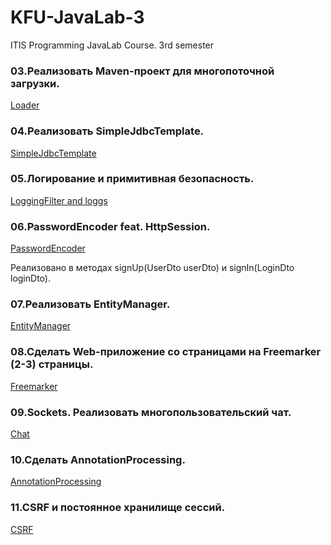 # KFU-JavaLab-3
ITIS Programming JavaLab Course. 3rd semester

### 03.Реализовать Maven-проект для многопоточной загрузки.
 [Loader](https://github.com/ShamilNur/KFU-JavaLab-3/tree/main/03.Loader/src/main/java/ru/kpfu/itis/group903/nurkaev)
 
### 04.Реализовать SimpleJdbcTemplate.
 [SimpleJdbcTemplate](https://github.com/ShamilNur/KFU-JavaLab-3/blob/main/04%20Web%20Application/src/main/java/ru/kpfu/itis/group903/nurkaev/repositories/SimpleJdbcTemplate.java)

### 05.Логирование и примитивная безопасность.
 [LoggingFilter and loggs](https://github.com/ShamilNur/KFU-JavaLab-3/tree/main/04%20Web%20Application/src/main/java/ru/kpfu/itis/group903/nurkaev)
 
### 06.PasswordEncoder feat. HttpSession.
 [PasswordEncoder](https://github.com/ShamilNur/KFU-JavaLab-3/blob/main/06.Hotel/src/main/java/ru/kpfu/itis/group903/nurkaev/repositories/UsersRepositoryJdbcImpl.java)
 
 Реализовано в методах signUp(UserDto userDto) и signIn(LoginDto loginDto).
 
### 07.Реализовать EntityManager.
 [EntityManager](https://github.com/ShamilNur/KFU-JavaLab-3/tree/main/07.Reflection/src/main/java/ru/kpfu/itis/group903/nurkaev/homework)
 
### 08.Сделать Web-приложение со страницами на Freemarker (2-3) страницы.
 [Freemarker]()
 
### 09.Sockets. Реализовать многопользовательский чат.
 [Chat](https://github.com/ShamilNur/KFU-JavaLab-3/tree/main/09.Sockets)
 
### 10.Сделать AnnotationProcessing.
 [AnnotationProcessing](https://github.com/ShamilNur/KFU-JavaLab-3/tree/main/10.Annotations_SOURCE)
 
### 11.CSRF и постоянное хранилище сессий.
 [CSRF]()
 

 
 

